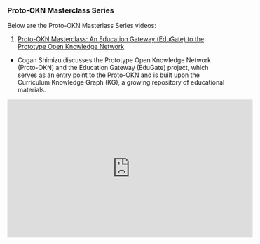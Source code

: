 ### **Proto-OKN Masterclass Series**

Below are the Proto-OKN Masterlass Series videos:

1. [Proto-OKN Masterclass: An Education Gateway (EduGate) to the Prototype Open Knowledge Network](https://www.youtube.com/watch?v=Q1L0_F44Bn8)

- Cogan Shimizu discusses the Prototype Open Knowledge Network (Proto-OKN) and the Education Gateway (EduGate) project, which serves as an entry point to the Proto-OKN and is built upon the Curriculum Knowledge Graph (KG), a growing repository of educational materials.

<div style="text-align: center;">
  <iframe width="560" height="315" src="https://www.youtube.com/embed/Q1L0_F44Bn8?si=Zu-qraGfD3ozJvLh" title="YouTube video player" frameborder="0" allow="accelerometer; autoplay; clipboard-write; encrypted-media; gyroscope; picture-in-picture; web-share" referrerpolicy="strict-origin-when-cross-origin" allowfullscreen></iframe>
  </iframe>
</div>